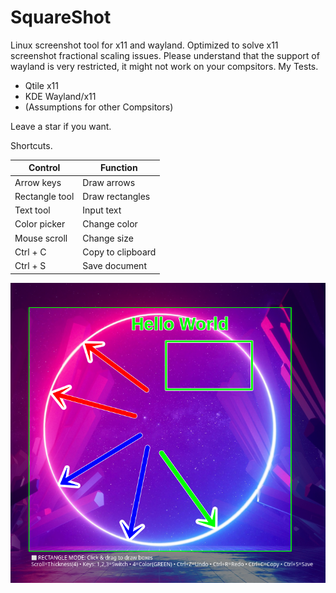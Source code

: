 # SquareShot
Linux screenshot tool for x11 and wayland. Optimized to solve x11 screenshot fractional scaling issues.
Please understand that the support of wayland is very restricted, it might not work on your compsitors.
My Tests.
- Qtile x11
- KDE Wayland/x11
- (Assumptions for other Compsitors)

Leave a star if you want.

Shortcuts. 

| **Control**        | **Function**                   |
|--------------------|--------------------------------|
| Arrow keys         | Draw arrows                    |
| Rectangle tool     | Draw rectangles                |
| Text tool          | Input text                     |
| Color picker       | Change color                   |
| Mouse scroll       | Change size                    |
| Ctrl + C           | Copy to clipboard              |
| Ctrl + S           | Save document                  |

![](/pics/1.png)
